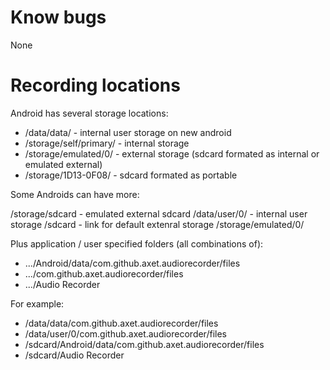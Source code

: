 # Know bugs

None

# Recording locations

Android has several storage locations:

  * /data/data/ - internal user storage on new android
  * /storage/self/primary/ - internal storage
  * /storage/emulated/0/ - external storage (sdcard formated as internal or emulated external)
  * /storage/1D13-0F08/ - sdcard formated as portable

Some Androids can have more:

/storage/sdcard - emulated external sdcard
/data/user/0/ - internal user storage
/sdcard - link for default extenral storage /storage/emulated/0/

Plus application / user specified folders (all combinations of):

  * .../Android/data/com.github.axet.audiorecorder/files
  * .../com.github.axet.audiorecorder/files
  * .../Audio Recorder

For example:

  * /data/data/com.github.axet.audiorecorder/files
  * /data/user/0/com.github.axet.audiorecorder/files
  * /sdcard/Android/data/com.github.axet.audiorecorder/files
  * /sdcard/Audio Recorder

